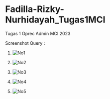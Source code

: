 # Fadilla-Rizky-Nurhidayah_Tugas1MCI

Tugas 1 Oprec Admin MCI 2023

Screenshot Query :
1. ![No1](https://user-images.githubusercontent.com/91003946/227263900-ebc8f1a1-04b9-4353-84d4-c8480aa73d97.png) 

2. ![No2](https://user-images.githubusercontent.com/91003946/227263905-e0ed3bf1-453f-414b-82d0-d000366ed129.png)

3. ![No3](https://user-images.githubusercontent.com/91003946/227263828-788ca211-acd9-4ec0-b3fc-c5f8edb450a3.png)

4. ![No4](https://user-images.githubusercontent.com/91003946/227263886-513d3a3f-4507-4080-af34-dfcca85fb48c.png)

5. ![No5](https://user-images.githubusercontent.com/91003946/227263894-8dc83372-77c9-42d9-b95a-a03bcf00cf2a.png)
